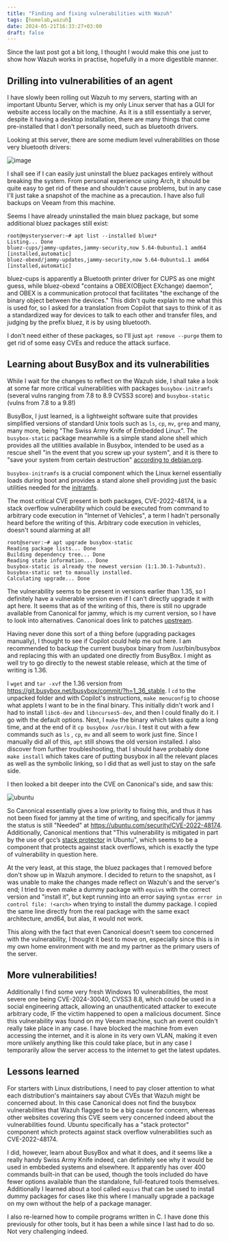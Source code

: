 ```yaml
---
title: "Finding and fixing vulnerabilities with Wazuh"
tags: [homelab,wazuh]
date: 2024-05-21T16:33:27+03:00
draft: false
---
```


Since the last post got a bit long, I thought I would make this one just to show how Wazuh works in practise, hopefully in a more digestible manner. 

## **Drilling into vulnerabilities of an agent**

I have slowly been rolling out Wazuh to my servers, starting with an important Ubuntu Server, which is my only Linux server that has a GUI for website access locally on the machine. As it is a still essentially a server, despite it having a desktop installation, there are many things that come pre-installed that I don't personally need, such as bluetooth drivers.

Looking at this server, there are some medium level vulnerabilities on those very bluetooth drivers:

![image](/wazuh_inuse/cve.png)

I shall see if I can easily just uninstall the bluez packages entirely without breaking the system. From personal experience using Arch, it should be quite easy to get rid of these and shouldn't cause problems, but in any case I'll just take a snapshot of the machine as a precaution. I have also full backups on Veeam from this machine.

Seems I have already uninstalled the main bluez package, but some additional bluez packages still exist:

```
root@mysteryserver:~# apt list --installed bluez*
Listing... Done
bluez-cups/jammy-updates,jammy-security,now 5.64-0ubuntu1.1 amd64 [installed,automatic]
bluez-obexd/jammy-updates,jammy-security,now 5.64-0ubuntu1.1 amd64 [installed,automatic]
```

bluez-cups is apparently a Bluetooth printer driver for CUPS as one might guess, while bluez-obexd "contains a OBEX(OBject EXchange) daemon", and OBEX is a communication protocol that facilitates "the exchange of the binary object between the devices." This didn't quite explain to me what this is used for, so I asked for a translation from Copilot that says to think of it as a standardized way for devices to talk to each other and transfer files, and judging by the prefix bluez, it is by using bluetooth. 

I don't need either of these packages, so I'll just `apt remove --purge` them to get rid of some easy CVEs and reduce the attack surface.

## **Learning about BusyBox and its vulnerabilities**

While I wait for the changes to reflect on the Wazuh side, I shall take a look at some far more critical vulnerabilities with packages `busybox-initramfs` (several vulns ranging from 7.8 to 8.9 CVSS3 score) and `busybox-static` (vulns from 7.8 to a 9.8!)

BusyBox, I just learned, is a lightweight software suite that provides simplified versions of standard Unix tools such as `ls`, `cp`, `mv`, `grep` and many, many more, being "The Swiss Army Knife of Embedded Linux". The `busybox-static` package meanwhile is a simple stand alone shell which provides all the utilities available in Busybox, intended to be used as a rescue shell "in the event that you screw up your system", and it is there to "save your system from certain destruction" [according to debian.org](https://packages.debian.org/en/buster/busybox-static). 

`busybox-initramfs` is a crucial component which the Linux kernel essentially  loads during boot and provides a stand alone shell providing just the basic utilities needed for the [initramfs](https://wiki.ubuntu.com/Initramfs).

The most critical CVE present in both packages, CVE-2022-48174, is a stack overflow vulnerability which could be executed from command to arbitrary code execution in "Internet of Vehicles", a term I hadn't personally heard before the writing of this. Arbitrary code execution in vehicles, doesn't sound alarming at all!

```
root@server:~# apt upgrade busybox-static
Reading package lists... Done
Building dependency tree... Done
Reading state information... Done
busybox-static is already the newest version (1:1.30.1-7ubuntu3).
busybox-static set to manually installed.
Calculating upgrade... Done
```

The vulnerability seems to be present in versions earlier than 1.35, so I definitely have a vulnerable version even if I can't directly upgrade it with apt here. It seems that as of the writing of this, there is still no upgrade available from Canonical for jammy, which is my current version, so I have to look into alternatives. Canonical does link to patches [upstream](https://git.busybox.net/busybox/commit/?id=d417193cf37ca1005830d7e16f5fa7e1d8a44209). 

Having never done this sort of a thing before (upgrading packages manually), I thought to see if Copilot could help me out here. I am recommended to backup the current busybox binary from /usr/bin/busybox and replacing this with an updated one directly from BusyBox. I might as well try to go directly to the newest stable release, which at the time of writing is 1.36.

I `wget` and `tar -xvf` the 1.36 version from https://git.busybox.net/busybox/commit/?h=1_36_stable. I `cd` to the unpacked folder and with Copilot's instructions, `make menuconfig` to choose what applets I want to be in the final binary. This initially didn't work and I had to install `libc6-dev` and `libncurses5-dev`, and then I could finally do it. I go with the default options. Next, I `make` the binary which takes quite a long time, and at the end of it `cp busybox /usr/bin`. I test it out with a few commands such as `ls` , `cp`, `mv` and all seem to work just fine. Since I manually did all of this, `apt` still shows the old version installed. I also discover from further troubleshooting, that I should have probably done `make install` which takes care of putting busybox in all the relevant places as well as the symbolic linking, so I did that as well just to stay on the safe side.

I then looked a bit deeper into the CVE on Canonical's side, and saw this:

![ubuntu](/wazuh_inuse/ubuntucve.png)

So Canonical essentially gives a low priority to fixing this, and thus it has not been fixed for jammy at the time of writing, and specifically for jammy the status is still "Needed" at https://ubuntu.com/security/CVE-2022-48174. Additionally, Canonical mentions that "This vulnerability is mitigated in part by the use of gcc’s [stack protector](https://wiki.ubuntu.com/Security/Features#stack-protector) in Ubuntu", which seems to be a component that protects against stack overflows, which is exactly the type of vulnerability in question here.

At the very least, at this stage, the bluez packages that I removed before don't show up in Wazuh anymore. I decided to return to the snapshot, as I was unable to make the changes made reflect on Wazuh's and the server's end; I tried to even make a dummy package with `equivs` with the correct version and "install it", but kept running into an error saying `syntax error in control file: !<arch>` when trying to install the dummy package. I copied the same line directly from the real package with the same exact architecture, amd64, but alas, it would not work.

This along with the fact that even Canonical doesn't seem too concerned with the vulnerability, I thought it best to move on, especially since this is in my own home environment with me and my partner as the primary users of the server. 

## **More vulnerabilities!**

Additionally I find some very fresh Windows 10 vulnerabilities, the most severe one being CVE-2024-30040, CVSS3 8.8, which could be used in a social engineering attack, allowing an unauthenticated attacker to execute arbitrary code, IF the victim happened to open a malicious document. Since this vulnerability was found on my Veeam machine, such an event couldn't really take place in any case. I have blocked the machine from even accessing the internet, and it is alone in its very own VLAN, making it even more unlikely anything like this could take place, but in any case I temporarily allow the server access to the internet to get the latest updates.

## **Lessons learned**

For starters with Linux distributions, I need to pay closer attention to what each distribution's maintainers say about CVEs that Wazuh might be concerned about. In this case Canonical does not find the busybox vulnerabilities that Wazuh flagged to be a big cause for concern, whereas other websites covering this CVE seem very concerned indeed about the vulnerabilities found. Ubuntu specifically has a "stack protector" component which protects against stack overflow vulnerabilities such as CVE-2022-48174. 

I did, however, learn about BusyBox and what it does, and it seems like a really handy Swiss Army Knife indeed, can definitely see why it would be used in embbeded systems and elsewhere. It apparently has over 400 commands built-in that can be used, though the tools included do have fewer options available than the standalone, full-featured tools themselves. Additionally I learned about a tool called `equivs` that can be used to install dummy packages for cases like this where I manually upgrade a package on my own without the help of a package manager. 

I also re-learned how to compile programs written in C. I have done this previously for other tools, but it has been a while since I last had to do so. Not very challenging indeed.

